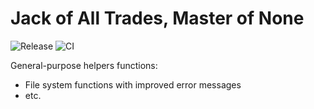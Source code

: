 # Jack of All Trades, Master of None

![Release](https://github.com/rcook/joatmon-rs/actions/workflows/release.yaml/badge.svg)
![CI](https://github.com/rcook/joatmon-rs/actions/workflows/ci.yaml/badge.svg)

General-purpose helpers functions:

* File system functions with improved error messages
* etc.
